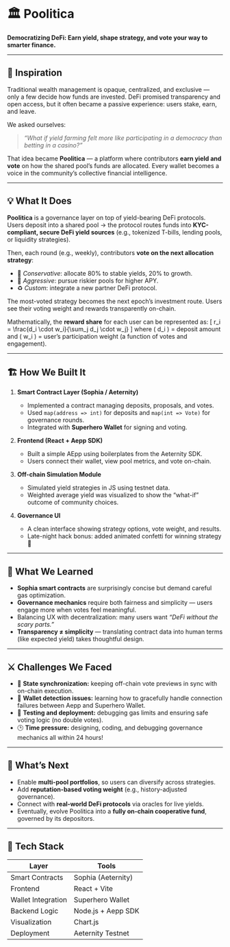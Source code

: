 # 🏛️ Poolitica

**Democratizing DeFi: Earn yield, shape strategy, and vote your way to smarter finance.**

---

## 🌱 Inspiration

Traditional wealth management is opaque, centralized, and exclusive — only a few decide how funds are invested.
DeFi promised transparency and open access, but it often became a passive experience: users stake, earn, and leave.

We asked ourselves:

> *“What if yield farming felt more like participating in a democracy than betting in a casino?”*

That idea became **Poolitica** — a platform where contributors **earn yield and vote** on how the shared pool’s funds are allocated.
Every wallet becomes a voice in the community’s collective financial intelligence.

---

## 💡 What It Does

**Poolitica** is a governance layer on top of yield-bearing DeFi protocols.
Users deposit into a shared pool → the protocol routes funds into **KYC-compliant, secure DeFi yield sources** (e.g., tokenized T-bills, lending pools, or liquidity strategies).

Then, each round (e.g., weekly), contributors **vote on the next allocation strategy**:

* 🏦 *Conservative*: allocate 80% to stable yields, 20% to growth.
* 🚀 *Aggressive*: pursue riskier pools for higher APY.
* ♻️ *Custom*: integrate a new partner DeFi protocol.

The most-voted strategy becomes the next epoch’s investment route.
Users see their voting weight and rewards transparently on-chain.

Mathematically, the **reward share** for each user can be represented as:
[
r_i = \frac{d_i \cdot w_i}{\sum_j d_j \cdot w_j}
]
where ( d_i ) = deposit amount and ( w_i ) = user’s participation weight (a function of votes and engagement).

---

## 🏗️ How We Built It

1. **Smart Contract Layer (Sophia / Aeternity)**

   * Implemented a contract managing deposits, proposals, and votes.
   * Used `map(address => int)` for deposits and `map(int => Vote)` for governance rounds.
   * Integrated with **Superhero Wallet** for signing and voting.

2. **Frontend (React + Aepp SDK)**

   * Built a simple AEpp using boilerplates from the Aeternity SDK.
   * Users connect their wallet, view pool metrics, and vote on-chain.

3. **Off-chain Simulation Module**

   * Simulated yield strategies in JS using testnet data.
   * Weighted average yield was visualized to show the “what-if” outcome of community choices.

4. **Governance UI**

   * A clean interface showing strategy options, vote weight, and results.
   * Late-night hack bonus: added animated confetti for winning strategy 🎉

---

## 🧠 What We Learned

* **Sophia smart contracts** are surprisingly concise but demand careful gas optimization.
* **Governance mechanics** require both fairness and simplicity — users engage more when votes feel meaningful.
* Balancing UX with decentralization: many users want *“DeFi without the scary parts.”*
* **Transparency ≠ simplicity** — translating contract data into human terms (like expected yield) takes thoughtful design.

---

## ⚔️ Challenges We Faced

* 🧩 **State synchronization:** keeping off-chain vote previews in sync with on-chain execution.
* 🔐 **Wallet detection issues:** learning how to gracefully handle connection failures between Aepp and Superhero Wallet.
* 🧮 **Testing and deployment:** debugging gas limits and ensuring safe voting logic (no double votes).
* 🕒 **Time pressure:** designing, coding, and debugging governance mechanics all within 24 hours!

---

## 🚀 What’s Next

* Enable **multi-pool portfolios**, so users can diversify across strategies.
* Add **reputation-based voting weight** (e.g., history-adjusted governance).
* Connect with **real-world DeFi protocols** via oracles for live yields.
* Eventually, evolve Poolitica into a **fully on-chain cooperative fund**, governed by its depositors.

---

## 🧩 Tech Stack

| Layer              | Tools              |
| ------------------ | ------------------ |
| Smart Contracts    | Sophia (Aeternity) |
| Frontend           | React + Vite       |
| Wallet Integration | Superhero Wallet   |
| Backend Logic      | Node.js + Aepp SDK |
| Visualization      | Chart.js           |
| Deployment         | Aeternity Testnet  |

